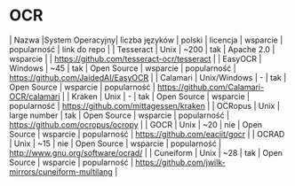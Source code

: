 # OCR


|    Nazwa   |System Operacyjny| liczba języków | polski | licencja    | wsparcie | popularność |                     link do repo                     |
|  Tesseract | Unix            |      ~200      |  tak   | Apache 2.0  | wsparcie |             | https://github.com/tesseract-ocr/tesseract           |
|  EasyOCR   | Windows         |      ~45       |  tak   | Open Source | wsparcie | popularność | https://github.com/JaidedAI/EasyOCR                  |
|  Calamari  | Unix/Windows    |       -        |  tak   | Open Source | wsparcie | popularność | https://github.com/Calamari-OCR/calamari             |
|  Kraken    | Unix            |     -          |  tak   | Open Source | wsparcie | popularność | https://github.com/mittagessen/kraken                |
|  OCRopus   | Unix            |  large number  |  tak   | Open Source | wsparcie | popularność | https://github.com/ocropus/ocropy                    |
|  GOCR      | Unix            |       ~20      |  nie   | Open Source | wsparcie | popularność | https://github.com/eaciit/gocr                       |
|  OCRAD     | Unix            |       ~15      |  nie   | Open Source | wsparcie | popularność | http://www.gnu.org/software/ocrad/                   |
|  Cuneiform | Unix            |       ~28      |  tak   | Open Source | wsparcie | popularność | https://github.com/jwilk-mirrors/cuneiform-multilang |
